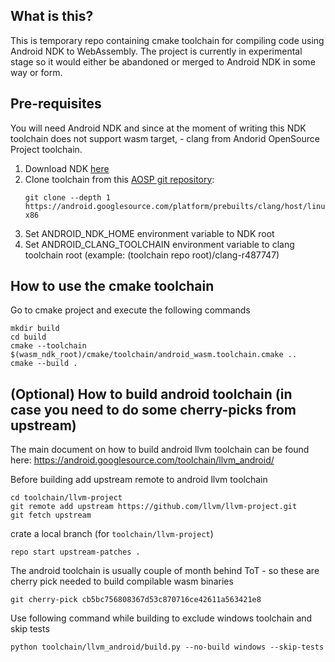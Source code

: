 ## What is this?

This is temporary repo containing cmake toolchain for compiling
code using Android NDK to WebAssembly. The project is currently
in experimental stage so it would either be abandoned or merged
to Android NDK in some way or form.

## Pre-requisites

You will need Android NDK and since at the moment of writing
this NDK toolchain does not support wasm target, - clang
from Andorid OpenSource Project toolchain.

1. Download NDK [here](https://developer.android.com/ndk/downloads)
1. Clone toolchain from this [AOSP git repository](https://android-review.git.corp.google.com/admin/repos/platform/prebuilts/clang/host/linux-x86,general):
   ```
   git clone --depth 1 https://android.googlesource.com/platform/prebuilts/clang/host/linux-x86
   ```
1. Set ANDROID_NDK_HOME environment variable to NDK root
1. Set ANDROID_CLANG_TOOLCHAIN environment variable to clang toolchain root
   (example: (toolchain repo root)/clang-r487747)

## How to use the cmake toolchain

Go to cmake project and execute the following commands
```
mkdir build
cd build
cmake --toolchain $(wasm_ndk_root)/cmake/toolchain/android_wasm.toolchain.cmake ..
cmake --build .
```

## (Optional) How to build android toolchain (in case you need to do some cherry-picks from upstream)

The main document on how to build android llvm toolchain can be found here: https://android.googlesource.com/toolchain/llvm_android/

Before building add upstream remote to android llvm toolchain

```
cd toolchain/llvm-project
git remote add upstream https://github.com/llvm/llvm-project.git
git fetch upstream
```

crate a local branch (for `toolchain/llvm-project`)

```
repo start upstream-patches .
```

The android toolchain is usually couple of month behind ToT - so these are cherry pick needed to build compilable wasm binaries

```
git cherry-pick cb5bc756808367d53c870716ce42611a563421e8
```

Use following command while building to exclude windows toolchain and skip tests

```
python toolchain/llvm_android/build.py --no-build windows --skip-tests
```

